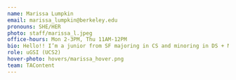 ```yaml
---
name: Marissa Lumpkin
email: marissa_lumpkin@berkeley.edu
pronouns: SHE/HER
photo: staff/marissa_l.jpeg
office-hours: Mon 2-3PM, Thu 11AM-12PM
bio: Hello!! I’m a junior from SF majoring in CS and minoring in DS + MechE. I love going on runs in the fire trails, designing/building things, and going to coffee shops around campus. Can’t wait for a Data gr8 semester!
role: uGSI (UCS2)
hover-photo: hovers/marissa_hover.png
team: TAContent
---
```

